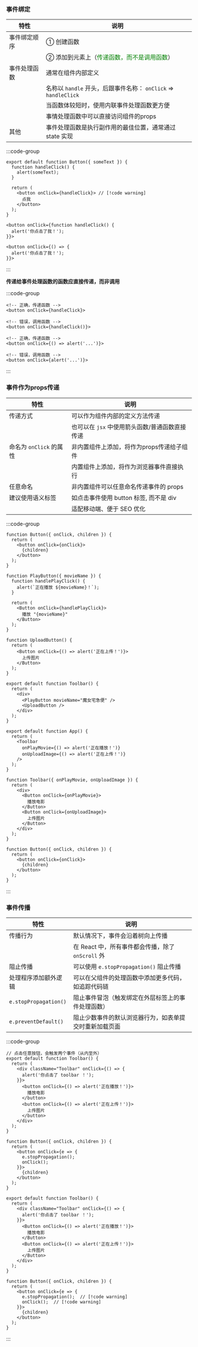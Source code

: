 ### 事件绑定

| 特性         | 说明                                                         |
| ------------ | ------------------------------------------------------------ |
| 事件绑定顺序 | ① 创建函数                                                   |
|              | ② 添加到元素上（<span style="color: green">传递函数，而不是调用函数</span>） |
| 事件处理函数 | 通常在组件内部定义                                           |
|              | 名称以 `handle` 开头，后跟事件名称： `onClick` => `handleClick` |
|              | 当函数体较短时，使用内联事件处理函数更方便                   |
|              | 事情处理函数中可以直接访问组件的props                        |
| 其他         | 事件处理函数是执行副作用的最佳位置，通常通过 state 实现      |



:::code-group

```[事件绑定]jsx
export default function Button({ someText }) {
  function handleClick() {
    alert(someText);
  }

  return (
    <button onClick={handleClick}> // [!code warning]
      点我
    </button>
  );
}
```

```[内联-普通函数]jsx
<button onClick={function handleClick() {
  alert('你点击了我！');
}}>
```

```[内联-箭头函数]jsx
<button onClick={() => {
  alert('你点击了我！');
}}>
```

:::



**传递给事件处理函数的函数应直接传递，而非调用**

:::code-group

```[普通函数]jsx
<!-- 正确，传递函数 -->
<button onClick={handleClick}>

<!-- 错误，调用函数 -->
<button onClick={handleClick()}>
```

```[箭头函数]jsx
<!-- 正确，传递函数 -->
<button onClick={() => alert('...')}>

<!-- 错误，调用函数 -->
<button onClick={alert('...')}>
```

:::



### 事件作为props传递

| 特性                    | 说明                                           |
| ----------------------- | ---------------------------------------------- |
| 传递方式                | 可以作为组件内部的定义方法传递                 |
|                         | 也可以在 `jsx` 中使用箭头函数/普通函数直接传递 |
| 命名为 `onClick` 的属性 | 非内置组件上添加，将作为props传递给子组件      |
|                         | 内置组件上添加，将作为浏览器事件直接执行       |
| 任意命名                | 非内置组件可以任意命名传递事件的 props         |
| 建议使用语义标签        | 如点击事件使用 button 标签, 而不是 div         |
|                         | 适配移动端、便于 SEO 优化                      |



:::code-group

```[属性名为onClick]jsx
function Button({ onClick, children }) {
  return (
    <button onClick={onClick}>
      {children}
    </button>
  );
}

function PlayButton({ movieName }) {
  function handlePlayClick() {
    alert(`正在播放 ${movieName}！`);
  }

  return (
    <Button onClick={handlePlayClick}>
      播放 "{movieName}"
    </Button>
  );
}

function UploadButton() {
  return (
    <Button onClick={() => alert('正在上传！')}>
      上传图片
    </Button>
  );
}

export default function Toolbar() {
  return (
    <div>
      <PlayButton movieName="魔女宅急便" />
      <UploadButton />
    </div>
  );
}
```

```[属性名为其他]jsx
export default function App() {
  return (
    <Toolbar
      onPlayMovie={() => alert('正在播放！')}
      onUploadImage={() => alert('正在上传！')}
    />
  );
}

function Toolbar({ onPlayMovie, onUploadImage }) {
  return (
    <div>
      <Button onClick={onPlayMovie}>
        播放电影
      </Button>
      <Button onClick={onUploadImage}>
        上传图片
      </Button>
    </div>
  );
}

function Button({ onClick, children }) {
  return (
    <button onClick={onClick}>
      {children}
    </button>
  );
}
```

:::



### 事件传播

| 特性                  | 说明                                                   |
| --------------------- | ------------------------------------------------------ |
| 传播行为              | 默认情况下，事件会沿着树向上传播                       |
|                       | 在 React 中，所有事件都会传播，除了 `onScroll` 外      |
| 阻止传播              | 可以使用 `e.stopPropagation()` 阻止传播                |
| 处理程序添加额外逻辑  | 可以在父组件的处理函数中添加更多代码，如追踪代码链     |
| `e.stopPropagation()` | 阻止事件冒泡（触发绑定在外层标签上的事件处理函数）     |
| `e.preventDefault()`  | 阻止少数事件的默认浏览器行为，如表单提交时重新加载页面 |



:::code-group

```[默认行为]jsx
// 点击任意按钮，会触发两个事件（从内至外）
export default function Toolbar() {
  return (
    <div className="Toolbar" onClick={() => {
      alert('你点击了 toolbar ！');
    }}>
      <button onClick={() => alert('正在播放！')}>
        播放电影
      </button>
      <button onClick={() => alert('正在上传！')}>
        上传图片
      </button>
    </div>
  );
}
```

```[阻止传播]jsx
function Button({ onClick, children }) {
  return (
    <button onClick={e => {
      e.stopPropagation();
      onClick();
    }}>
      {children}
    </button>
  );
}

export default function Toolbar() {
  return (
    <div className="Toolbar" onClick={() => {
      alert('你点击了 toolbar ！');
    }}>
      <Button onClick={() => alert('正在播放！')}>
        播放电影
      </Button>
      <Button onClick={() => alert('正在上传！')}>
        上传图片
      </Button>
    </div>
  );
}
```

```[添加额外行为]jsx
function Button({ onClick, children }) {
  return (
    <button onClick={e => {
      e.stopPropagation();  // [!code warning]
      onClick();  // [!code warning]
    }}>
      {children}
    </button>
  );
}
```

:::



